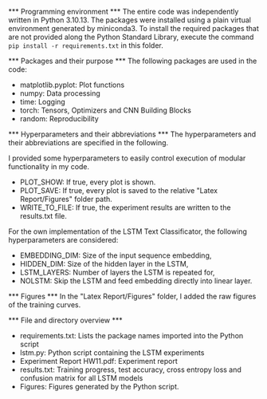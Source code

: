 *** Programming environment ***
The entire code was independently written in Python 3.10.13. The packages were installed using a plain virtual environment generated by miniconda3. To install the required packages that are not provided along the Python Standard Library, execute the command ```pip install -r requirements.txt``` in this folder.

*** Packages and their purpose ***
The following packages are used in the code:
- matplotlib.pyplot: Plot functions
- numpy: Data processing
- time: Logging
- torch: Tensors, Optimizers and CNN Building Blocks
- random: Reproducibility

*** Hyperparameters and their abbreviations ***
The hyperparameters and their abbreviations are specified in the following. 

I provided some hyperparameters to easily control execution of modular functionality in my code.
- PLOT_SHOW: If true, every plot is shown.
- PLOT_SAVE: If true, every plot is saved to the relative "Latex Report/Figures" folder path.
- WRITE_TO_FILE: If true, the experiment results are written to the results.txt file.

For the own implementation of the LSTM Text Classificator, the following hyperparameters are considered:
- EMBEDDING_DIM: Size of the input sequence embedding,
- HIDDEN_DIM: Size of the hidden layer in the LSTM,
- LSTM_LAYERS: Number of layers the LSTM is repeated for,
- NOLSTM: Skip the LSTM and feed embedding directly into linear layer.

*** Figures ***
In the "Latex Report/Figures" folder, I added the raw figures of the training curves.

*** File and directory overview ***
- requirements.txt: Lists the package names imported into the Python script
- lstm.py: Python script containing the LSTM experiments 
- Experiment Report HW11.pdf: Experiment report
- results.txt: Training progress, test accuracy, cross entropy loss and confusion matrix for all LSTM models
- Figures: Figures generated by the Python script.